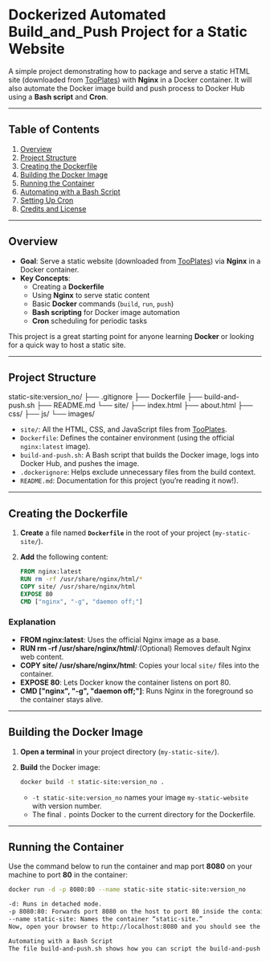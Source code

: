 # Dockerized Automated Build_and_Push Project for a Static Website

A simple project demonstrating how to package and serve a static HTML site (downloaded from [TooPlates](https://www.tooplates.com/)) with **Nginx** in a Docker container. It will also automate the Docker image build and push process to Docker Hub using a **Bash script** and **Cron**.

---

## Table of Contents

1. [Overview](#overview)
2. [Project Structure](#project-structure)
3. [Creating the Dockerfile](#creating-the-dockerfile)
4. [Building the Docker Image](#building-the-docker-image)
5. [Running the Container](#running-the-container)
6. [Automating with a Bash Script](#automating-with-a-bash-script)
7. [Setting Up Cron](#setting-up-cron)
8. [Credits and License](#credits-and-license)

---

## Overview

- **Goal**: Serve a static website (downloaded from [TooPlates](https://www.tooplates.com/)) via **Nginx** in a Docker container.  
- **Key Concepts**:  
  - Creating a **Dockerfile**  
  - Using **Nginx** to serve static content  
  - Basic **Docker** commands (`build`, `run`, `push`)  
  - **Bash scripting** for Docker image automation  
  - **Cron** scheduling for periodic tasks

This project is a great starting point for anyone learning **Docker** or looking for a quick way to host a static site.

---

## Project Structure

static-site:version_no/ ├── .gitignore ├── Dockerfile ├── build-and-push.sh ├── README.md └── site/
├── index.html ├── about.html ├── css/ ├── js/ └── images/


- `site/`: All the HTML, CSS, and JavaScript files from [TooPlates](https://www.tooplates.com/).  
- `Dockerfile`: Defines the container environment (using the official `nginx:latest` image).  
- `build-and-push.sh`: A Bash script that builds the Docker image, logs into Docker Hub, and pushes the image.  
- `.dockerignore`: Helps exclude unnecessary files from the build context.  
- `README.md`: Documentation for this project (you’re reading it now!).

---

## Creating the Dockerfile

1. **Create** a file named **`Dockerfile`** in the root of your project (`my-static-site/`).  
2. **Add** the following content:

    ```dockerfile
    FROM nginx:latest
    RUN rm -rf /usr/share/nginx/html/*
    COPY site/ /usr/share/nginx/html
    EXPOSE 80
    CMD ["nginx", "-g", "daemon off;"]
    ```

### Explanation

- **FROM nginx:latest**: Uses the official Nginx image as a base.  
- **RUN rm -rf /usr/share/nginx/html/**:(Optional)  Removes default Nginx web content.  
- **COPY site/ /usr/share/nginx/html**: Copies your local `site/` files into the container.  
- **EXPOSE 80**: Lets Docker know the container listens on port 80.  
- **CMD ["nginx", "-g", "daemon off;"]**: Runs Nginx in the foreground so the container stays alive.

---

## Building the Docker Image

1. **Open a terminal** in your project directory (`my-static-site/`).  
2. **Build** the Docker image:

    ```bash
    docker build -t static-site:version_no .
    ```

   - `-t static-site:version_no` names your image `my-static-website` with version number.  
   - The final `.` points Docker to the current directory for the Dockerfile.

---

## Running the Container

Use the command below to run the container and map port **8080** on your machine to port **80** in the container:

```bash
docker run -d -p 8080:80 --name static-site static-site:version_no

-d: Runs in detached mode.
-p 8080:80: Forwards port 8080 on the host to port 80 inside the container.
--name static-site: Names the container “static-site.”
Now, open your browser to http://localhost:8080 and you should see the TooPlates-based site.

Automating with a Bash Script
The file build-and-push.sh shows how you can script the build-and-push process:
